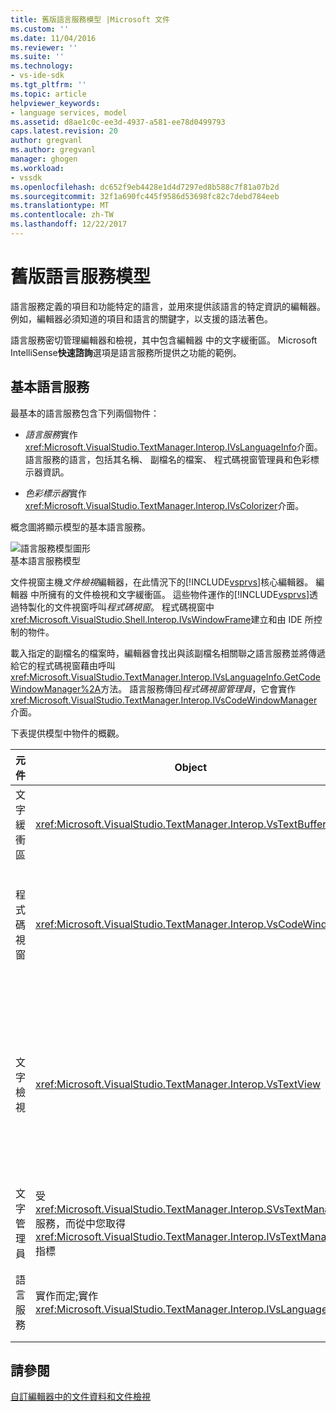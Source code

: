 ```yaml
---
title: 舊版語言服務模型 |Microsoft 文件
ms.custom: ''
ms.date: 11/04/2016
ms.reviewer: ''
ms.suite: ''
ms.technology:
- vs-ide-sdk
ms.tgt_pltfrm: ''
ms.topic: article
helpviewer_keywords:
- language services, model
ms.assetid: d8ae1c0c-ee3d-4937-a581-ee78d0499793
caps.latest.revision: 20
author: gregvanl
ms.author: gregvanl
manager: ghogen
ms.workload:
- vssdk
ms.openlocfilehash: dc652f9eb4428e1d4d7297ed8b588c7f81a07b2d
ms.sourcegitcommit: 32f1a690fc445f9586d53698fc82c7debd784eeb
ms.translationtype: MT
ms.contentlocale: zh-TW
ms.lasthandoff: 12/22/2017
---
```

# <a name="model-of-a-legacy-language-service"></a>舊版語言服務模型
語言服務定義的項目和功能特定的語言，並用來提供該語言的特定資訊的編輯器。 例如，編輯器必須知道的項目和語言的關鍵字，以支援的語法著色。  
  
 語言服務密切管理編輯器和檢視，其中包含編輯器 中的文字緩衝區。 Microsoft IntelliSense**快速諮詢**選項是語言服務所提供之功能的範例。  
  
## <a name="a-minimal-language-service"></a>基本語言服務  
 最基本的語言服務包含下列兩個物件：  
  
-   *語言服務*實作<xref:Microsoft.VisualStudio.TextManager.Interop.IVsLanguageInfo>介面。 語言服務的語言，包括其名稱、 副檔名的檔案、 程式碼視窗管理員和色彩標示器資訊。  
  
-   *色彩標示器*實作<xref:Microsoft.VisualStudio.TextManager.Interop.IVsColorizer>介面。  
  
 概念圖將顯示模型的基本語言服務。  
  
 ![語言服務模型圖形](../../extensibility/media/vslanguageservicemodel.gif "vsLanguageServiceModel")  
基本語言服務模型  
  
 文件視窗主機*文件檢視*編輯器，在此情況下的[!INCLUDE[vsprvs](../../code-quality/includes/vsprvs_md.md)]核心編輯器。 編輯器 中所擁有的文件檢視和文字緩衝區。 這些物件運作的[!INCLUDE[vsprvs](../../code-quality/includes/vsprvs_md.md)]透過特製化的文件視窗呼叫*程式碼視窗*。 程式碼視窗中<xref:Microsoft.VisualStudio.Shell.Interop.IVsWindowFrame>建立和由 IDE 所控制的物件。  
  
 載入指定的副檔名的檔案時，編輯器會找出與該副檔名相關聯之語言服務並將傳遞給它的程式碼視窗藉由呼叫<xref:Microsoft.VisualStudio.TextManager.Interop.IVsLanguageInfo.GetCodeWindowManager%2A>方法。 語言服務傳回*程式碼視窗管理員*，它會實作<xref:Microsoft.VisualStudio.TextManager.Interop.IVsCodeWindowManager>介面。  
  
 下表提供模型中物件的概觀。  
  
|元件|Object|功能|  
|---------------|------------|--------------|  
|文字緩衝區|<xref:Microsoft.VisualStudio.TextManager.Interop.VsTextBuffer>|Unicode 讀取/寫入文字資料流。 您可使用其他編碼的文字。|  
|程式碼視窗|<xref:Microsoft.VisualStudio.TextManager.Interop.VsCodeWindow>|文件視窗包含一個或多個文字檢視。 當[!INCLUDE[vsprvs](../../code-quality/includes/vsprvs_md.md)]是在多重文件介面 (MDI) 模式中，程式碼視窗是 MDI 子系。|  
|文字檢視|<xref:Microsoft.VisualStudio.TextManager.Interop.VsTextView>|可讓使用者瀏覽，並使用鍵盤和滑鼠來檢視文字視窗中。 做為編輯器，對使用者顯示的文字檢視。 您可以使用一般的編輯器視窗、 [輸出] 視窗和即時運算視窗中的文字檢視。 此外，您可以設定程式碼視窗中的一個或多個文字檢視。|  
|文字管理員|受<xref:Microsoft.VisualStudio.TextManager.Interop.SVsTextManager>服務，而從中您取得<xref:Microsoft.VisualStudio.TextManager.Interop.IVsTextManager>指標|維護常用資訊先前所述的所有元件都共用的元件。|  
|語言服務|實作而定;實作<xref:Microsoft.VisualStudio.TextManager.Interop.IVsLanguageInfo>|物件，提供特定語言資訊，例如語法反白顯示、 陳述式完成和大括號比對的編輯器。|  
  
## <a name="see-also"></a>請參閱  
 [自訂編輯器中的文件資料和文件檢視](../../extensibility/document-data-and-document-view-in-custom-editors.md)